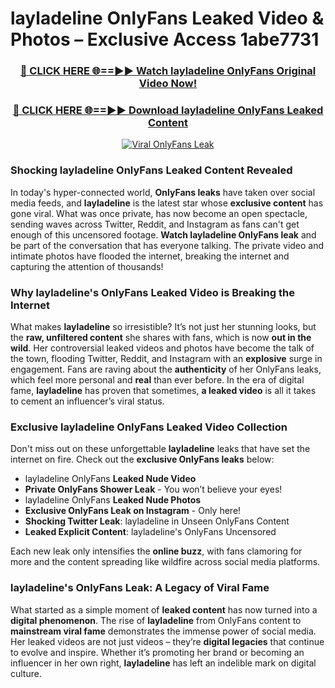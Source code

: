 # layladeline OnlyFans Leaked Video & Photos – Exclusive Access 1abe7731

<div align="center">

### [🔴 CLICK HERE 🌐==►► Watch layladeline OnlyFans Original Video Now!](https://aff.leakpic.com/?utm_medium=9dac6e3e92780789e695eb65dc45befdb20081c8&utm_campaign=Link_for_leakpic_com_1abe7731)

### [🔴 CLICK HERE 🌐==►► Download layladeline OnlyFans Leaked Content](https://aff.leakpic.com/?utm_medium=9dac6e3e92780789e695eb65dc45befdb20081c8&utm_campaign=Link_for_leakpic_com_1abe7731)

[![Viral OnlyFans Leak](https://i.ibb.co.com/xMMVF88/686577567.gif)](https://aff.leakpic.com/?utm_medium=9dac6e3e92780789e695eb65dc45befdb20081c8&utm_campaign=Link_for_leakpic_com_1abe7731)

</div>

### Shocking layladeline OnlyFans Leaked Content Revealed
In today's hyper-connected world, **OnlyFans leaks** have taken over social media feeds, and **layladeline** is the latest star whose **exclusive content** has gone viral. What was once private, has now become an open spectacle, sending waves across Twitter, Reddit, and Instagram as fans can't get enough of this uncensored footage. 
**Watch layladeline OnlyFans leak** and be part of the conversation that has everyone talking. The private video and intimate photos have flooded the internet, breaking the internet and capturing the attention of thousands!

### Why layladeline's OnlyFans Leaked Video is Breaking the Internet
What makes **layladeline** so irresistible? It’s not just her stunning looks, but the **raw, unfiltered content** she shares with fans, which is now **out in the wild**. Her controversial leaked videos and photos have become the talk of the town, flooding Twitter, Reddit, and Instagram with an **explosive** surge in engagement. 
Fans are raving about the **authenticity** of her OnlyFans leaks, which feel more personal and **real** than ever before. In the era of digital fame, **layladeline** has proven that sometimes, **a leaked video** is all it takes to cement an influencer’s viral status.

### Exclusive layladeline OnlyFans Leaked Video Collection
Don't miss out on these unforgettable **layladeline** leaks that have set the internet on fire. Check out the **exclusive OnlyFans leaks** below:

- layladeline OnlyFans **Leaked Nude Video**
- **Private OnlyFans Shower Leak** - You won’t believe your eyes!
- layladeline OnlyFans **Leaked Nude Photos**
- **Exclusive OnlyFans Leak on Instagram** - Only here!
- **Shocking Twitter Leak**: layladeline in Unseen OnlyFans Content
- **Leaked Explicit Content**: layladeline's OnlyFans Uncensored

Each new leak only intensifies the **online buzz**, with fans clamoring for more and the content spreading like wildfire across social media platforms.

### layladeline's OnlyFans Leak: A Legacy of Viral Fame
What started as a simple moment of **leaked content** has now turned into a **digital phenomenon**. The rise of **layladeline** from OnlyFans content to **mainstream viral fame** demonstrates the immense power of social media. 
Her leaked videos are not just videos – they’re **digital legacies** that continue to evolve and inspire. Whether it’s promoting her brand or becoming an influencer in her own right, **layladeline** has left an indelible mark on digital culture.
